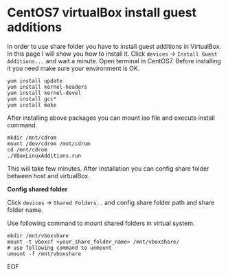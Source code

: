 # CentOS7 virtualBox install guest additions
In order to use share folder you have to install guest additions in VirtualBox. In this page I will show you how to install it.
Click `devices` -> `Install Guest Additions...` and wait a minute. Open terminal in CentOS7. Before installing it you need 
make sure your environment is OK.
```
yum install update
yum install kernel-headers
yum install kernel-devel
yum install gcc* 
yum install make
```
After installing above packages you can mount iso file and execute install command.
```
mkdir /mnt/cdrom
mount /dev/cdrom /mnt/cdrom
cd /mnt/cdrom
./VBoxLinuxAdditions.run
```
This will take few minutes. After installation you can config share folder between host and virtualBox.


**Config shared folder**

Click `devices` -> `Shared Folders..` and config share folder path and share folder name. 

Use following command to mount shared folders in virtual system.
```
mkdir /mnt/vboxshare
mount -t vboxsf <your_share_folder_name> /mnt/vboxshare/
# use following command to unmount
umount -f /mnt/vboxshare
```

EOF